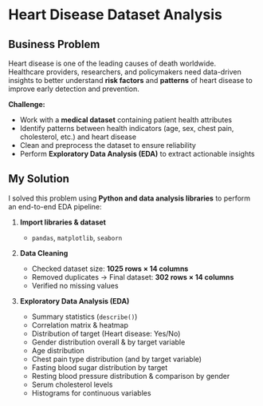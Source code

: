 # Heart Disease Dataset Analysis


## Business Problem
Heart disease is one of the leading causes of death worldwide.  
Healthcare providers, researchers, and policymakers need data-driven insights to better understand **risk factors** and **patterns** of heart disease to improve early detection and prevention.

**Challenge:**
- Work with a **medical dataset** containing patient health attributes  
- Identify patterns between health indicators (age, sex, chest pain, cholesterol, etc.) and heart disease  
- Clean and preprocess the dataset to ensure reliability  
- Perform **Exploratory Data Analysis (EDA)** to extract actionable insights  



## My Solution
I solved this problem using **Python and data analysis libraries** to perform an end-to-end EDA pipeline:

1. **Import libraries & dataset**  
   - `pandas`, `matplotlib`, `seaborn`  

2. **Data Cleaning**  
   - Checked dataset size: **1025 rows × 14 columns**  
   - Removed duplicates → Final dataset: **302 rows × 14 columns**  
   - Verified no missing values  

3. **Exploratory Data Analysis (EDA)**  
   - Summary statistics (`describe()`)  
   - Correlation matrix & heatmap  
   - Distribution of target (Heart disease: Yes/No)  
   - Gender distribution overall & by target variable  
   - Age distribution  
   - Chest pain type distribution (and by target variable)  
   - Fasting blood sugar distribution by target  
   - Resting blood pressure distribution & comparison by gender  
   - Serum cholesterol levels  
   - Histograms for continuous variables  



